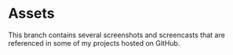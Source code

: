 # Assets

This branch contains several screenshots and screencasts that are referenced in
some of my projects hosted on GitHub.
